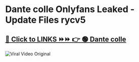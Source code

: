
 # Dante colle Onlyfans Leaked - Update Files rycv5

## <h2><a href="https://clipsfans.com/Dante_colle&ref=git">🔗 Click to LINKS ⏩⏩ 👉 🟢 Dante colle </a></h2>

<a href="https://clipsfans.com/Dante_colle&ref=git" rel="nofollow" data-target="animated-image.originalLink"><img src="https://i.ibb.co.com/xMMVF88/686577567.gif" alt="Viral Video Original" style="max-width: 100%; display: inline-block;" data-target="animated-image.originalImage"></a>

